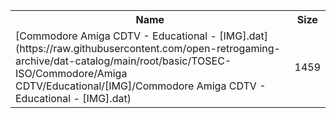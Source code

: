 <table>
<tr><th>Name</th><th>Size</th></tr>
<tr><td>
[Commodore Amiga CDTV - Educational - [IMG].dat](https://raw.githubusercontent.com/open-retrogaming-archive/dat-catalog/main/root/basic/TOSEC-ISO/Commodore/Amiga CDTV/Educational/[IMG]/Commodore Amiga CDTV - Educational - [IMG].dat)
</td><td>1459</td></tr>
</table>
